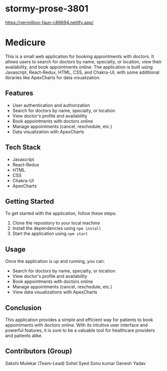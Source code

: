 # stormy-prose-3801
https://vermillion-faun-c86694.netlify.app/

# Medicure

This is a small web application for booking appointments with doctors. It allows users to search for doctors by name, specialty, or location, view their availability, and book appointments online. The application is built using Javascript, React-Redux, HTML, CSS, and Chakra-UI, with some additional libraries like ApexCharts for data visualization.

## Features

- User authentication and authorization
- Search for doctors by name, specialty, or location
- View doctor's profile and availability
- Book appointments with doctors online
- Manage appointments (cancel, reschedule, etc.)
- Data visualization with ApexCharts

## Tech Stack

- Javascript
- React-Redux
- HTML
- CSS
- Chakra-UI
- ApexCharts

## Getting Started

To get started with the application, follow these steps:

1. Clone the repository to your local machine
2. Install the dependencies using `npm install`
3. Start the application using `npm start`

## Usage

Once the application is up and running, you can:

- Search for doctors by name, specialty, or location
- View doctor's profile and availability
- Book appointments with doctors online
- Manage appointments (cancel, reschedule, etc.)
- View data visualizations with ApexCharts

## Conclusion

This application provides a simple and efficient way for patients to book appointments with doctors online. With its intuitive user interface and powerful features, it is sure to be a valuable tool for healthcare providers and patients alike.

## Contributors (Group)
Sakshi Mulekar (Team-Lead)
Sohel Syed
Sonu kumar
Ganesh Yadav

